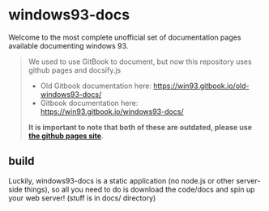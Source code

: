 # windows93-docs

Welcome to the most complete unofficial set of documentation pages available documenting windows 93.

> We used to use GitBook to document, but now this repository uses github pages and docsify.js  
> - Old Gitbook documentation here: https://win93.gitbook.io/old-windows93-docs/  
> - Gitbook documentation here: https://win93.gitbook.io/windows93-docs/  
> 
> **It is important to note that both of these are outdated, please use [the github pages site](https://win93-community.github.io/windows93-docs)**.

## build

Luckily, windows93-docs is a static application (no node.js or other server-side things), so all you need to do is download the code/docs and spin up your web server! (stuff is in docs/ directory)

